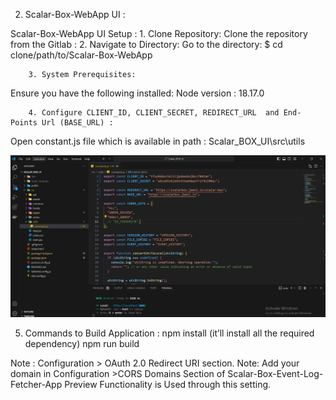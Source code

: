 2) Scalar-Box-WebApp UI : 

Scalar-Box-WebApp UI Setup :
        1. Clone Repository:
Clone the repository from the Gitlab : 
        2.  Navigate to Directory:
Go to the directory:  $ cd clone/path/to/Scalar-Box-WebApp

        3. System Prerequisites:
Ensure you have the following installed:
         Node version : 18.17.0

        4. Configure CLIENT_ID, CLIENT_SECRET, REDIRECT_URL  and End-Points Url (BASE_URL) :
Open constant.js file which is available in path : Scalar_BOX_UI\src\utils

![image12](assets/images/frontend2.png)

5. Commands to Build Application :
npm install (it’ll install all the required dependency)
npm run build

Note : Configuration > OAuth 2.0 Redirect URI section. 
Note: Add your  domain in Configuration >CORS Domains Section of  Scalar-Box-Event-Log-Fetcher-App
Preview Functionality is Used through this setting.
